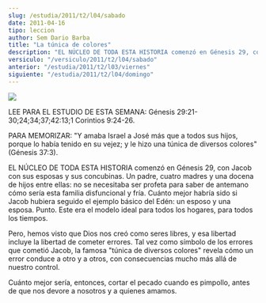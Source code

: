 ```yaml
---
slug: /estudia/2011/t2/l04/sabado
date: 2011-04-16
tipo: leccion
author: Sem Dario Barba
title: "La túnica de colores"
description: "EL NÚCLEO DE TODA ESTA HISTORIA comenzó en Génesis 29, con Jacob con sus  esposas y sus concubinas. Un padre, cuatro madres y una docena de hijos entre  ellas: no se necesitaba ser profeta para saber de antemano cómo sería esta  familia disfuncional y fría. Cuánto mejor habría..."
versiculo: "/versiculo/2011/t2/l04/sabado"
anterior: "/estudia/2011/t2/l03/viernes"
siguiente: "/estudia/2011/t2/l04/domingo"
---
```


![](/image/image_gallery?uuid=c8848f2e-b6de-41f2-8b9b-039030e3a76e&groupId=15711&t=1302876689288)

LEE PARA EL ESTUDIO DE ESTA SEMANA: Génesis 29:21-30;24;34;37;42:13;1 Corintios 9:24-26.

PARA MEMORIZAR: "Y amaba Israel a José más que a todos sus hijos, porque lo había tenido en su vejez; y le hizo una túnica de diversos colores" (Génesis 37:3).

EL NÚCLEO DE TODA ESTA HISTORIA comenzó en Génesis 29, con Jacob con sus esposas y sus concubinas. Un padre, cuatro madres y una docena de hijos entre ellas: no se necesitaba ser profeta para saber de antemano cómo sería esta familia disfuncional y fría. Cuánto mejor habría sido si Jacob hubiera seguido el ejemplo básico del Edén: un esposo y una esposa. Punto. Este era el modelo ideal para todos los hogares, para todos los tiempos.

Pero, hemos visto que Dios nos creó como seres libres, y esa libertad incluye la libertad de cometer errores. Tal vez como símbolo de los errores que cometió Jacob, la famosa "túnica de diversos colores" revela cómo un error conduce a otro y a otros, con consecuencias mucho más allá de nuestro control.

Cuánto mejor sería, entonces, cortar el pecado cuando es pimpollo, antes de que nos devore a nosotros y a quienes amamos.
